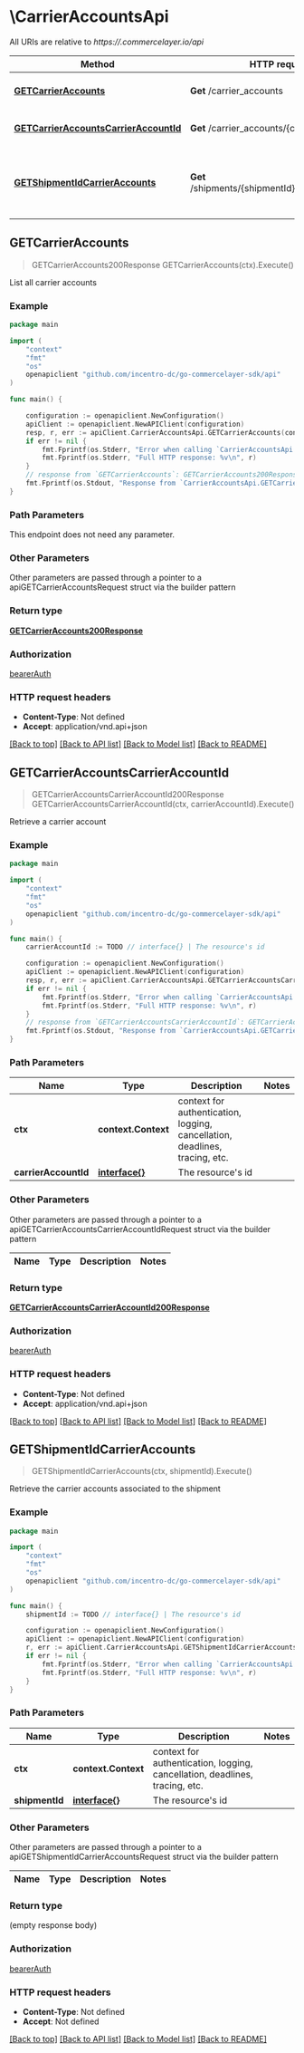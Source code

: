 # \CarrierAccountsApi

All URIs are relative to *https://.commercelayer.io/api*

Method | HTTP request | Description
------------- | ------------- | -------------
[**GETCarrierAccounts**](CarrierAccountsApi.md#GETCarrierAccounts) | **Get** /carrier_accounts | List all carrier accounts
[**GETCarrierAccountsCarrierAccountId**](CarrierAccountsApi.md#GETCarrierAccountsCarrierAccountId) | **Get** /carrier_accounts/{carrierAccountId} | Retrieve a carrier account
[**GETShipmentIdCarrierAccounts**](CarrierAccountsApi.md#GETShipmentIdCarrierAccounts) | **Get** /shipments/{shipmentId}/carrier_accounts | Retrieve the carrier accounts associated to the shipment



## GETCarrierAccounts

> GETCarrierAccounts200Response GETCarrierAccounts(ctx).Execute()

List all carrier accounts



### Example

```go
package main

import (
    "context"
    "fmt"
    "os"
    openapiclient "github.com/incentro-dc/go-commercelayer-sdk/api"
)

func main() {

    configuration := openapiclient.NewConfiguration()
    apiClient := openapiclient.NewAPIClient(configuration)
    resp, r, err := apiClient.CarrierAccountsApi.GETCarrierAccounts(context.Background()).Execute()
    if err != nil {
        fmt.Fprintf(os.Stderr, "Error when calling `CarrierAccountsApi.GETCarrierAccounts``: %v\n", err)
        fmt.Fprintf(os.Stderr, "Full HTTP response: %v\n", r)
    }
    // response from `GETCarrierAccounts`: GETCarrierAccounts200Response
    fmt.Fprintf(os.Stdout, "Response from `CarrierAccountsApi.GETCarrierAccounts`: %v\n", resp)
}
```

### Path Parameters

This endpoint does not need any parameter.

### Other Parameters

Other parameters are passed through a pointer to a apiGETCarrierAccountsRequest struct via the builder pattern


### Return type

[**GETCarrierAccounts200Response**](GETCarrierAccounts200Response.md)

### Authorization

[bearerAuth](../README.md#bearerAuth)

### HTTP request headers

- **Content-Type**: Not defined
- **Accept**: application/vnd.api+json

[[Back to top]](#) [[Back to API list]](../README.md#documentation-for-api-endpoints)
[[Back to Model list]](../README.md#documentation-for-models)
[[Back to README]](../README.md)


## GETCarrierAccountsCarrierAccountId

> GETCarrierAccountsCarrierAccountId200Response GETCarrierAccountsCarrierAccountId(ctx, carrierAccountId).Execute()

Retrieve a carrier account



### Example

```go
package main

import (
    "context"
    "fmt"
    "os"
    openapiclient "github.com/incentro-dc/go-commercelayer-sdk/api"
)

func main() {
    carrierAccountId := TODO // interface{} | The resource's id

    configuration := openapiclient.NewConfiguration()
    apiClient := openapiclient.NewAPIClient(configuration)
    resp, r, err := apiClient.CarrierAccountsApi.GETCarrierAccountsCarrierAccountId(context.Background(), carrierAccountId).Execute()
    if err != nil {
        fmt.Fprintf(os.Stderr, "Error when calling `CarrierAccountsApi.GETCarrierAccountsCarrierAccountId``: %v\n", err)
        fmt.Fprintf(os.Stderr, "Full HTTP response: %v\n", r)
    }
    // response from `GETCarrierAccountsCarrierAccountId`: GETCarrierAccountsCarrierAccountId200Response
    fmt.Fprintf(os.Stdout, "Response from `CarrierAccountsApi.GETCarrierAccountsCarrierAccountId`: %v\n", resp)
}
```

### Path Parameters


Name | Type | Description  | Notes
------------- | ------------- | ------------- | -------------
**ctx** | **context.Context** | context for authentication, logging, cancellation, deadlines, tracing, etc.
**carrierAccountId** | [**interface{}**](.md) | The resource&#39;s id | 

### Other Parameters

Other parameters are passed through a pointer to a apiGETCarrierAccountsCarrierAccountIdRequest struct via the builder pattern


Name | Type | Description  | Notes
------------- | ------------- | ------------- | -------------


### Return type

[**GETCarrierAccountsCarrierAccountId200Response**](GETCarrierAccountsCarrierAccountId200Response.md)

### Authorization

[bearerAuth](../README.md#bearerAuth)

### HTTP request headers

- **Content-Type**: Not defined
- **Accept**: application/vnd.api+json

[[Back to top]](#) [[Back to API list]](../README.md#documentation-for-api-endpoints)
[[Back to Model list]](../README.md#documentation-for-models)
[[Back to README]](../README.md)


## GETShipmentIdCarrierAccounts

> GETShipmentIdCarrierAccounts(ctx, shipmentId).Execute()

Retrieve the carrier accounts associated to the shipment



### Example

```go
package main

import (
    "context"
    "fmt"
    "os"
    openapiclient "github.com/incentro-dc/go-commercelayer-sdk/api"
)

func main() {
    shipmentId := TODO // interface{} | The resource's id

    configuration := openapiclient.NewConfiguration()
    apiClient := openapiclient.NewAPIClient(configuration)
    r, err := apiClient.CarrierAccountsApi.GETShipmentIdCarrierAccounts(context.Background(), shipmentId).Execute()
    if err != nil {
        fmt.Fprintf(os.Stderr, "Error when calling `CarrierAccountsApi.GETShipmentIdCarrierAccounts``: %v\n", err)
        fmt.Fprintf(os.Stderr, "Full HTTP response: %v\n", r)
    }
}
```

### Path Parameters


Name | Type | Description  | Notes
------------- | ------------- | ------------- | -------------
**ctx** | **context.Context** | context for authentication, logging, cancellation, deadlines, tracing, etc.
**shipmentId** | [**interface{}**](.md) | The resource&#39;s id | 

### Other Parameters

Other parameters are passed through a pointer to a apiGETShipmentIdCarrierAccountsRequest struct via the builder pattern


Name | Type | Description  | Notes
------------- | ------------- | ------------- | -------------


### Return type

 (empty response body)

### Authorization

[bearerAuth](../README.md#bearerAuth)

### HTTP request headers

- **Content-Type**: Not defined
- **Accept**: Not defined

[[Back to top]](#) [[Back to API list]](../README.md#documentation-for-api-endpoints)
[[Back to Model list]](../README.md#documentation-for-models)
[[Back to README]](../README.md)

